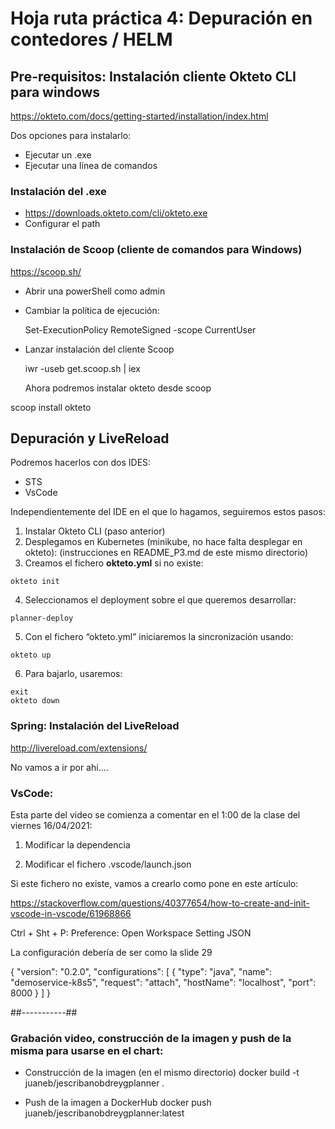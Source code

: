 # Hoja ruta práctica 4: Depuración en contedores / HELM

## Pre-requisitos: Instalación cliente Okteto CLI para windows

https://okteto.com/docs/getting-started/installation/index.html

Dos opciones para instalarlo:

- Ejecutar un .exe
- Ejecutar una línea de comandos 

### Instalación del .exe 
- https://downloads.okteto.com/cli/okteto.exe
- Configurar el path

### Instalación de Scoop (cliente de comandos para Windows)
https://scoop.sh/

- Abrir una powerShell como admin
- Cambiar la política de ejecución:

  Set-ExecutionPolicy RemoteSigned -scope CurrentUser

- Lanzar instalación del cliente Scoop

  iwr -useb get.scoop.sh | iex

  Ahora podremos instalar okteto desde scoop

scoop install okteto

## Depuración y LiveReload
Podremos hacerlos con dos IDES:

- STS
- VsCode

Independientemente del IDE en el que lo hagamos, seguiremos estos pasos:

  1. Instalar Okteto CLI (paso anterior)
  2. Desplegamos en Kubernetes (minikube, no hace falta desplegar en okteto):
     (instrucciones en README_P3.md de este mismo directorio)
  3. Creamos el fichero **okteto.yml** si no existe:

    okteto init
  4. Seleccionamos el deployment sobre el que queremos desarrollar:

    planner-deploy

  5. Con el fichero “okteto.yml” iniciaremos la sincronización usando:

    okteto up        

  6. Para bajarlo, usaremos:

    exit
    okteto down


### Spring: Instalación del LiveReload
http://livereload.com/extensions/

No vamos a ir por ahí....

### VsCode:

Esta parte del video se comienza a comentar en el 1:00 de la clase del viernes 16/04/2021:

  1. Modificar la dependencia

  2. Modificar el fichero .vscode/launch.json

  Si este fichero no existe, vamos a crearlo como pone en este artículo:

  https://stackoverflow.com/questions/40377654/how-to-create-and-init-vscode-in-vscode/61968866

  Ctrl + Sht + P: Preference: Open Workspace Setting JSON

  La configuración debería de ser como la slide 29

  {
"version": "0.2.0",
"configurations": [
    {
    "type": "java",
    "name": "demoservice-k8s5",
    "request": "attach",
    "hostName": "localhost",
    "port": 8000
    }
  ]
} 



##-----------##


### Grabación video, construcción de la imagen y push de la misma para usarse en el chart:
- Construcción de la imagen (en el mismo directorio)
  docker build -t juaneb/jescribanobdreygplanner .

- Push de la imagen a DockerHub
  docker push juaneb/jescribanobdreygplanner:latest


    

  



